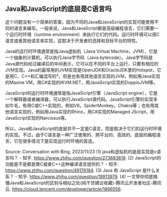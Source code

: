 ## Java和JavaScript的底层是C语言吗

这个问题没有一个简单的答案，因为不同的Java和JavaScript的实现可能使用不同的语言来编写。一般来说，Java和JavaScript都是高级编程语言，它们需要一个运行时环境（runtime environment）来执行它们的代码。运行时环境可以用C语言或者其他语言来实现，这取决于开发者的选择和目标平台的特性。

Java的运行时环境通常是指Java虚拟机（Java Virtual Machine，JVM），它是一个抽象的计算机，可以执行Java字节码（Java bytecode）。Java字节码是Java源代码经过编译后的中间表示，它可以在不同的平台上运行，只要有相应的JVM实现。Java的最常用的JVM实现是OpenJDK和OracleJDK里的Hotspot，它是用C、C++和汇编混写的³。但是也有用其他语言实现的JVM，例如用Java实现的Maxine VM，用C#实现的IKVM.NET，用JavaScript实现的DoppioJVM等。

JavaScript的运行时环境通常是指JavaScript引擎（JavaScript engine），它是一个解释器或者编译器，可以执行JavaScript源代码。JavaScript引擎的实现多如牛毛，有用C或C++实现的，例如V8，SpiderMonkey，Chakra等；也有用其他语言实现的，例如用Java实现的Rhino，用C#实现的Managed JScript，用JavaScript实现的Narcissus等。

所以，Java和JavaScript的底层并不一定是C语言，而是取决于它们的运行时环境的实现。不过，由于C语言是一种广泛使用的、跨平台的、高效的、底层的编程语言，它在很多情况下是实现运行时环境的首选。

Source: Conversation with Bing, 2023/11/23
(1) java和虚拟机的底层实现是c语言吗？ - 知乎. https://www.zhihu.com/question/273683819.
(2) JavaScript的功能是不是都是靠C或者C++这种编译语言提供的？ - 知乎. https://www.zhihu.com/question/49176184.
(3) Java 和 JavaScript 是什么关系？ - 知乎. https://www.zhihu.com/question/19913979.
(4) 一文带你彻底搞懂Java和JavaScript的区别与相似之处(纯干货建议收藏)-腾讯云开发者社区-腾讯云. https://cloud.tencent.com/developer/article/1866556.
